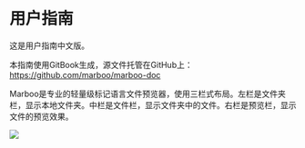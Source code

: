 # 用户指南

<!-- create time: 2015-07-18 15:37:21  -->

<!-- This file is created by Marboo<http://marboo.io> template file $MARBOO_HOME/.media/starts/default.md
本文件由 Marboo<http://marboo.io> 模板文件 $MARBOO_HOME/.media/starts/default.md 创建 -->

这是用户指南中文版。

本指南使用GitBook生成，源文件托管在GitHub上：<https://github.com/marboo/marboo-doc>

Marboo是专业的轻量级标记语言文件预览器，使用三栏式布局。左栏是文件夹栏，显示本地文件夹。中栏是文件栏，显示文件夹中的文件。右栏是预览栏，显示文件的预览效果。

![](http://medis.qiniudn.com/1.jpg)

